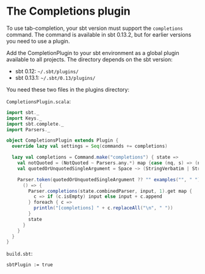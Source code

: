 The Completions plugin
======================

To use tab-completion, your sbt version must support the `completions`
command. The command is available in sbt 0.13.2, but for earlier
versions you need to use a plugin.

Add the CompletionPlugin to your sbt environment as a global
plugin available to all projects. The directory depends on the sbt
version:

- sbt 0.12: `~/.sbt/plugins/`
- sbt 0.13.1: `~/.sbt/0.13/plugins/`

You need these two files in the plugins directory:

`CompletionsPlugin.scala`:

```scala
import sbt._
import Keys._
import sbt.complete._
import Parsers._

object CompletionsPlugin extends Plugin {
  override lazy val settings = Seq(commands += completions)

  lazy val completions = Command.make("completions") { state =>
    val notQuoted = (NotQuoted ~ Parsers.any.*) map {case (nq, s) => (nq +: s).mkString}
    val quotedOrUnquotedSingleArgument = Space ~> (StringVerbatim | StringEscapable | notQuoted)

    Parser.token(quotedOrUnquotedSingleArgument ?? "" examples("", " ")) map { input =>
      () => {
        Parser.completions(state.combinedParser, input, 1).get map {
          c => if (c.isEmpty) input else input + c.append
        } foreach { c =>
          println("[completions] " + c.replaceAll("\n", " "))
        }
        state
      }
    }
  }
}
```

`build.sbt`:


```
sbtPlugin := true
```

